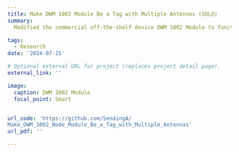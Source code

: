 ```yaml
---
title: Make DWM 1002 Module Be a Tag with Multiple Antennas (SOLO)
summary: 
  Modified the commercial off-the-shelf device DWM 1002 Module to function as a tag with multiple antennas.

tags:
  - Research
date: '2024-07-15'

# Optional external URL for project (replaces project detail page).
external_link: ''

image:
  caption: DWM 1002 Module
  focal_point: Smart


url_code: 'https://github.com/SendingA/ 
Make_DWM_1002_Node_Module_Be_a_Tag_with_Multiple_Antennas'
url_pdf: ''

---
```

